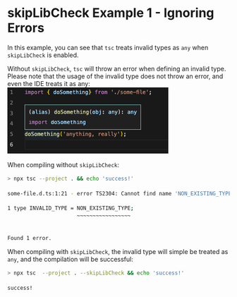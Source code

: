 # skipLibCheck Example 1 - Ignoring Errors

In this example, you can see that `tsc` treats invalid types as `any` when `skipLibCheck` is enabled.

Without `skipLibCheck`, `tsc` will throw an error when defining an invalid type.  
Please note that the usage of the invalid type does not throw an error, and even the IDE treats it as any:  
![Invalid type is any](./images/invalid_type_is_any.png)

When compiling without `skipLibCheck`:

```bash
> npx tsc --project . && echo 'success!'

some-file.d.ts:1:21 - error TS2304: Cannot find name 'NON_EXISTING_TYPE'.

1 type INVALID_TYPE = NON_EXISTING_TYPE;
                      ~~~~~~~~~~~~~~~~~


Found 1 error.
```

When compiling with `skipLibCheck`, the invalid type will simple be treated as `any`, and the compilation will be successful:

```bash
> npx tsc  --project . --skipLibCheck && echo 'success!'

success!
```
